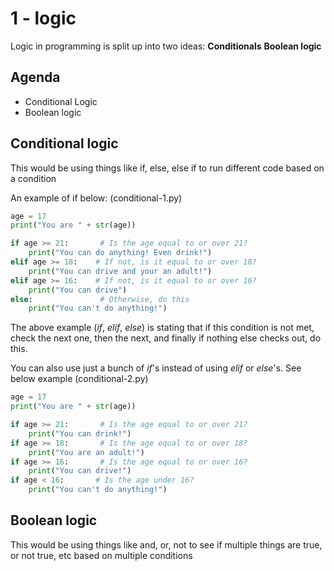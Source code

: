 # 1 - logic

Logic in programming is split up into two ideas: **Conditionals** **Boolean logic**

## Agenda
- Conditional Logic
- Boolean logic

## Conditional logic
This would be using things like if, else, else if to run different code based on a condition

An example of if below: (conditional-1.py)
```python
age = 17
print("You are " + str(age))

if age >= 21:       # Is the age equal to or over 21?
    print("You can do anything! Even drink!")
elif age >= 18:    # If not, is it equal to or over 18?
    print("You can drive and your an adult!")
elif age >= 16:    # If not, is it equal to or over 16?
    print("You can drive")
else:               # Otherwise, do this
    print("You can't do anything!")

```

The above example (*if*, *elif*, *else*) is stating that if this condition is not met, check the next one, then the next, and finally if nothing else checks out, do this.

You can also use just a bunch of *if*'s instead of using *elif* or *else*'s. See below example
(conditional-2.py)
```python
age = 17
print("You are " + str(age))

if age >= 21:       # Is the age equal to or over 21?
    print("You can drink!")
if age >= 18:       # Is the age equal to or over 18?
    print("You are an adult!")
if age >= 16:       # Is the age equal to or over 16?
    print("You can drive!")
if age < 16:       # Is the age under 16?
    print("You can't do anything!")

```

## Boolean logic
This would be using things like and, or, not to see if multiple things are true, or not true, etc based on multiple conditions


